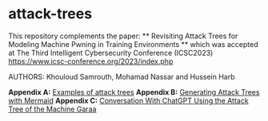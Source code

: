 # attack-trees
This repository complements the paper: 
** Revisiting Attack Trees for Modeling Machine Pwning in Training Environments ** 
which was accepted at The Third Intelligent Cybersecurity Conference (ICSC2023) 
https://www.icsc-conference.org/2023/index.php

AUTHORS: Khouloud Samrouth, Mohamad Nassar and Hussein Harb

**Appendix A:** [Examples of attack trees](examples)
**Appendix B:** [Generating Attack Trees with Mermaid](mermaid)
**Appendix C:** [Conversation With ChatGPT Using the Attack Tree of the
Machine Garaa](chatgpt)








